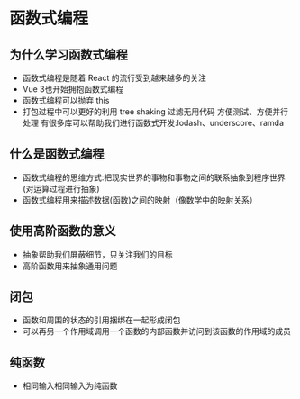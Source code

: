 # 函数式编程
## 为什么学习函数式编程
  * 函数式编程是随着 React 的流行受到越来越多的关注
  * Vue 3也开始拥抱函数式编程
  * 函数式编程可以抛弃 this
  * 打包过程中可以更好的利用 tree shaking 过滤无用代码 方便测试、方便并行处理 有很多库可以帮助我们进行函数式开发:lodash、underscore、ramda
## 什么是函数式编程
* 函数式编程的思维方式:把现实世界的事物和事物之间的联系抽象到程序世界(对运算过程进行抽象)
* 函数式编程用来描述数据(函数)之间的映射（像数学中的映射关系）

## 使用高阶函数的意义
* 抽象帮助我们屏蔽细节，只关注我们的目标
* 高阶函数用来抽象通用问题

## 闭包
* 函数和周围的状态的引用捆绑在一起形成闭包
* 可以再另一个作用域调用一个函数的内部函数并访问到该函数的作用域的成员

## 纯函数
* 相同输入相同输入为纯函数